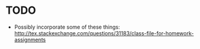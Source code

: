 # TODO

- Possibly incorporate some of these things: http://tex.stackexchange.com/questions/31183/class-file-for-homework-assignments
